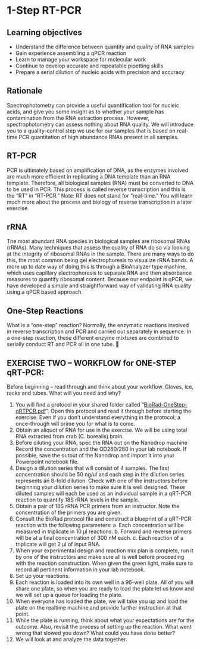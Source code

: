 # 1-Step RT-PCR

## Learning objectives
-	Understand the difference between quantity and quality of RNA samples
-	Gain experience assembling a qPCR reaction
-	Learn to manage your workspace for molecular work
-	Continue to develop accurate and repeatable pipetting skills
-	Prepare a serial dilution of nucleic acids with precision and accuracy

## Rationale 
Spectrophotometry can provide a useful quantification tool for nucleic acids, and give you some insight as to whether your sample has contamination from the RNA extraction process.  However, spectrophotometry can assess nothing about RNA quality.  We will introduce you to a quality-control step we use for our samples that is based on real-time PCR quantitation of high abundance RNAs present in all samples.

## RT-PCR
PCR is ultimately based on amplification of DNA, as the enzymes involved are much more efficient in replicating a DNA template than an RNA template.  Therefore, all biological samples (RNA) must be converted to DNA to be used in PCR.  This process is called reverse transcription and this is the “RT” in “RT-PCR.”  Note: RT does not stand for “real-time.”  You will learn much more about the process and biology of reverse transcription in a later exercise.  

## rRNA
The most abundant RNA species in biological samples are ribosomal RNAs (rRNAs).  Many techniques that assess the quality of RNA do so via looking at the integrity of ribosomal RNAs in the sample.  There are many ways to do this, the most common being gel electrophoresis to visualize rRNA bands.  A more up to date way of doing this is through a BioAnalyzer type machine, which uses capillary electrophoresis to separate RNA and then absorbance measures to quantify ribosomal content.  Because our endpoint is qPCR, we have developed a simple and straightforward way of validating RNA quality using a qPCR based approach.  

## One-Step Reactions
What is a “one-step” reaction?  Normally, the enzymatic reactions involved in reverse transcription and PCR and carried out separately in sequence.  In a one-step reaction, these different enzyme mixtures are combined to serially conduct RT and PCR all in one tube. 

## EXERCISE TWO – WORKFLOW for ONE-STEP qRT-PCR:

Before beginning – read through and think about your workflow.  Gloves, ice, racks and tubes.  What will you need and why?

1. You will find a protocol in your shared folder called “[BioRad-OneStep-qRTPCR.pdf](protocols/BioRad-OneStep-qRTPCR.pdf)”.  Open this protocol and read it through before starting the exercise.  Even if you don’t understand everything in the protocol, a once-through will prime you for what is to come. 
2. Obtain an aliquot of RNA for use in the exercise.  We will be using total RNA extracted from crab (C. borealis) brain.
3. Before diluting your RNA, spec the RNA out on the Nanodrop machine Record the concentration and the OD260/280 in your lab notebook.  If possible, save the output of the Nanodrop and import it into your Powerpoint notebook file.  
4. Design a dilution series that will consist of 4 samples.  The first concentration should be 50 ng/ul and each step in the dilution series represents an 8-fold dilution.  Check with one of the instructors before beginning your dilution series to make sure it is well designed.  These diluted samples will each be used as an individual sample in a qRT-PCR reaction to quantify 18S rRNA levels in the sample.  
5. Obtain a pair of 18S rRNA PCR primers from an instructor.  Note the concentration of the primers you are given. 
6. Consult the BioRad protocol file and construct a blueprint of a qRT-PCR reaction with the following parameters:
a. Each concentration will be measured in triplicate in 10 μl reactions.
b. Forward and reverse primers will be at a final concentration of 300 nM each.
c. Each reaction of a triplicate will get 2 μl of input RNA.
7. When your experimental design and reaction mix plan is complete, run it by one of the instructors and make sure all is well before proceeding with the reaction construction. When given the green light, make sure to record all pertinent information in your lab notebook.  
8. Set up your reactions.  
9. Each reaction is loaded into its own well in a 96-well plate.  All of you will share one plate, so when you are ready to load the plate let us know and we will set up a queue for loading the plate.
10. When everyone has loaded the plate, we will take you up and load the plate on the realtime machine and provide further instruction at that point.
11. While the plate is running, think about what your expectations are for the outcome.  Also, revisit the process of setting up the reaction.  What went wrong that slowed you down?  What could you have done better?  
12. We will look at and analyze the data together.  